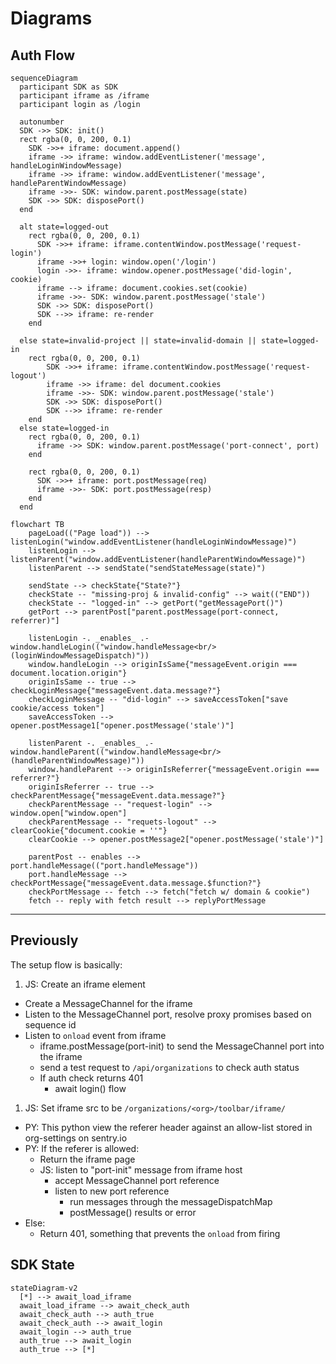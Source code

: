 # Diagrams

## Auth Flow

```mermaid
sequenceDiagram
  participant SDK as SDK
  participant iframe as /iframe
  participant login as /login

  autonumber
  SDK ->> SDK: init()
  rect rgba(0, 0, 200, 0.1)
    SDK ->>+ iframe: document.append()
    iframe ->> iframe: window.addEventListener('message', handleLoginWindowMessage) 
    iframe ->> iframe: window.addEventListener('message', handleParentWindowMessage) 
    iframe ->>- SDK: window.parent.postMessage(state)
    SDK ->> SDK: disposePort()
  end

  alt state=logged-out
    rect rgba(0, 0, 200, 0.1)
      SDK ->>+ iframe: iframe.contentWindow.postMessage('request-login')
      iframe ->>+ login: window.open('/login')
      login ->>- iframe: window.opener.postMessage('did-login', cookie)
      iframe --> iframe: document.cookies.set(cookie)
      iframe ->>- SDK: window.parent.postMessage('stale')
      SDK ->> SDK: disposePort()
      SDK -->> iframe: re-render
    end

  else state=invalid-project || state=invalid-domain || state=logged-in
    rect rgba(0, 0, 200, 0.1)
        SDK ->>+ iframe: iframe.contentWindow.postMessage('request-logout')
        iframe ->> iframe: del document.cookies
        iframe ->>- SDK: window.parent.postMessage('stale')
        SDK ->> SDK: disposePort()
        SDK -->> iframe: re-render
    end 
  else state=logged-in
    rect rgba(0, 0, 200, 0.1)
      iframe ->> SDK: window.parent.postMessage('port-connect', port)
    end

    rect rgba(0, 0, 200, 0.1)
      SDK ->>+ iframe: port.postMessage(req)
      iframe ->>- SDK: port.postMessage(resp)
    end
  end
```

```mermaid
flowchart TB
    pageLoad(("Page load")) --> listenLogin("window.addEventListener(handleLoginWindowMessage)")
    listenLogin --> listenParent("window.addEventListener(handleParentWindowMessage)")
    listenParent --> sendState("sendStateMessage(state)")
    
    sendState --> checkState{"State?"}
    checkState -- "missing-proj & invalid-config" --> wait(("END"))
    checkState -- "logged-in" --> getPort("getMessagePort()")
    getPort --> parentPost["parent.postMessage(port-connect, referrer)"]

    listenLogin -. _enables_ .- window.handleLogin(("window.handleMessage<br/>(loginWindowMessageDispatch)"))
    window.handleLogin --> originIsSame{"messageEvent.origin === document.location.origin"}
    originIsSame -- true --> checkLoginMessage{"messageEvent.data.message?"}
    checkLoginMessage -- "did-login" --> saveAccessToken["save cookie/access token"]
    saveAccessToken --> opener.postMessage1["opener.postMessage('stale')"]

    listenParent -. _enables_ .- window.handleParent(("window.handleMessage<br/>(handleParentWindowMessage)"))
    window.handleParent --> originIsReferrer{"messageEvent.origin === referrer?"}
    originIsReferrer -- true --> checkParentMessage{"messageEvent.data.message?"}
    checkParentMessage -- "request-login" --> window.open["window.open"]    
    checkParentMessage -- "requets-logout" --> clearCookie{"document.cookie = ''"}
    clearCookie --> opener.postMessage2["opener.postMessage('stale')"]
    
    parentPost -- enables --> port.handleMessage(("port.handleMessage"))
    port.handleMessage --> checkPortMessage{"messageEvent.data.message.$function?"}
    checkPortMessage -- fetch --> fetch("fetch w/ domain & cookie")
    fetch -- reply with fetch result --> replyPortMessage

```

---

## Previously

The setup flow is basically:
1. JS: Create an iframe element
  - Create a MessageChannel for the iframe
  - Listen to the MessageChannel port, resolve proxy promises based on sequence id
  - Listen to `onload` event from iframe
    - iframe.postMessage(port-init) to send the MessageChannel port into the iframe
    - send a test request to `/api/organizations` to check auth status
    - If auth check returns 401
      - await login() flow
1. JS: Set iframe src to be `/organizations/<org>/toolbar/iframe/`
  - PY: This python view the referer header against an allow-list stored in org-settings on sentry.io
  - PY: If the referer is allowed:
    - Return the iframe page
    - JS: listen to "port-init" message from iframe host
      - accept MessageChannel port reference
      - listen to new port reference
        - run messages through the messageDispatchMap
        - postMessage() results or error
  - Else:
    - Return 401, something that prevents the `onload` from firing

## SDK State

```mermaid
stateDiagram-v2
  [*] --> await_load_iframe
  await_load_iframe --> await_check_auth
  await_check_auth --> auth_true
  await_check_auth --> await_login
  await_login --> auth_true
  auth_true --> await_login
  auth_true --> [*]
```
